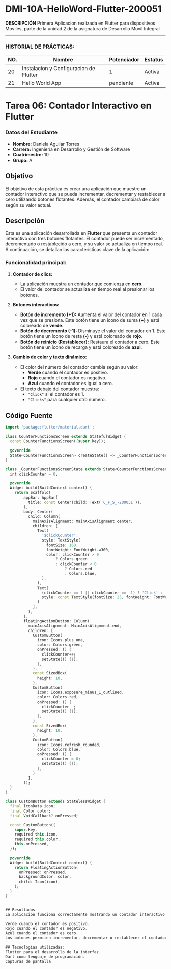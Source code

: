 # DMI-10A-HelloWord-Flutter-200051

**DESCRIPCIÓN**
Primera Aplicacion realizada en Flutter para dispositivos Moviles, parte de la unidad 2 de la asignatura de Desarrollo Movil Integral

--- 
### HISTORIAL DE PRÁCTICAS:

|NO.|Nombre|Potenciador|Estatus|
|--|--|--|--|
|20|Instalacion y Configuracion de Flutter|1|Activa|
|21|Hello World App|pendiente|Activa|

# Tarea 06: Contador Interactivo en Flutter

### Datos del Estudiante
- **Nombre:** Daniela Aguilar Torres  
- **Carrera:** Ingeniería en Desarrollo y Gestión de Software  
- **Cuatrimestre:** 10  
- **Grupo:** A  

## Objetivo

El objetivo de esta práctica es crear una aplicación que muestre un contador interactivo que se pueda incrementar, decrementar y restablecer a cero utilizando botones flotantes. Además, el contador cambiará de color según su valor actual.

## Descripción

Esta es una aplicación desarrollada en **Flutter** que presenta un contador interactivo con tres botones flotantes. El contador puede ser incrementado, decrementado o restablecido a cero, y su valor se actualiza en tiempo real. A continuación, se detallan las características clave de la aplicación:

### Funcionalidad principal:

1. **Contador de clics:**
   - La aplicación muestra un contador que comienza en **cero**.
   - El valor del contador se actualiza en tiempo real al presionar los botones.

2. **Botones interactivos:**
   - **Botón de incremento (+1):** Aumenta el valor del contador en 1 cada vez que se presiona. Este botón tiene un ícono de suma **(+)** y está coloreado de **verde**.
   - **Botón de decremento (-1):** Disminuye el valor del contador en 1. Este botón tiene un ícono de resta **(-)** y está coloreado de **rojo**.
   - **Botón de reinicio (Restablecer):** Restaura el contador a cero. Este botón tiene un ícono de recarga y está coloreado de **azul**.

3. **Cambio de color y texto dinámico:**
   - El color del número del contador cambia según su valor:
     - **Verde** cuando el contador es positivo.
     - **Rojo** cuando el contador es negativo.
     - **Azul** cuando el contador es igual a cero.
   - El texto debajo del contador muestra:
     - `"Click"` si el contador es 1.
     - `"Clicks"` para cualquier otro número.

## Código Fuente

```dart
import 'package:flutter/material.dart';

class CounterFunctionsScreen extends StatefulWidget {
  const CounterFunctionsScreen({super.key});

  @override
  State<CounterFunctionsScreen> createState() => _CounterFunctionsScreenState();
}

class _CounterFunctionsScreenState extends State<CounterFunctionsScreen> {
  int clickCounter = 0;

  @override
  Widget build(BuildContext context) {
    return Scaffold(
        appBar: AppBar(
          title: const Center(child: Text('C_F_S_-200051')),
        ),
        body: Center(
          child: Column(
            mainAxisAlignment: MainAxisAlignment.center,
            children: [
              Text(
                '$clickCounter',
                style: TextStyle(
                  fontSize: 160,
                  fontWeight: FontWeight.w300,
                  color: clickCounter > 0
                      ? Colors.green
                      : clickCounter < 0
                          ? Colors.red
                          : Colors.blue,
                ),
              ),
              Text(
                (clickCounter == 1 || clickCounter == -1) ? 'Click' : 'Clicks',
                style: const TextStyle(fontSize: 25, fontWeight: FontWeight.w100),
              )
            ],
          ),
        ),
        floatingActionButton: Column(
          mainAxisAlignment: MainAxisAlignment.end,
          children: [
            CustomButton(
              icon: Icons.plus_one,
              color: Colors.green,
              onPressed: () {
                clickCounter++;
                setState(() {});
              },
            ),
            const SizedBox(
              height: 10,
            ),
            CustomButton(
              icon: Icons.exposure_minus_1_outlined,
              color: Colors.red,
              onPressed: () {
                clickCounter--;
                setState(() {});
              },
            ),
            const SizedBox(
              height: 10,
            ),
            CustomButton(
              icon: Icons.refresh_rounded,
              color: Colors.blue,
              onPressed: () {
                clickCounter = 0;
                setState(() {});
              },
            )
          ],
        ));
  }
}

class CustomButton extends StatelessWidget {
  final IconData icon;
  final Color color;
  final VoidCallback? onPressed;

  const CustomButton({
    super.key,
    required this.icon,
    required this.color,
    this.onPressed,
  });

  @override
  Widget build(BuildContext context) {
    return FloatingActionButton(
      onPressed: onPressed,
      backgroundColor: color,
      child: Icon(icon),
    );
  }
}


## Resultados
La aplicación funciona correctamente mostrando un contador interactivo que cambia de color según el valor actual del contador:

Verde cuando el contador es positivo.
Rojo cuando el contador es negativo.
Azul cuando el contador es cero.
Los botones permiten incrementar, decrementar o restablecer el contador a cero, con un diseño claro y funcional.

## Tecnologías utilizadas:
Flutter para el desarrollo de la interfaz.
Dart como lenguaje de programación.
Capturas de pantalla
